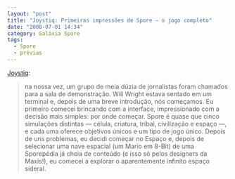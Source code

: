 ```yaml
---
layout: "post"
title: "Joystiq: Primeiras impressões de Spore — o jogo completo"
date: "2008-07-01 14:34"
category: Galáxia Spore
tags:
  - Spore
  - prévias
---
```

[Joystiq](http://www.joystiq.com/2008/07/01/joystiq-hands-on-spore-the-whole-thing/):

> na nossa vez, um grupo de meia dúzia de jornalistas foram chamados para a sala de demonstração. Will Wright estava sentado em um terminal e, depois de uma breve introdução, nós começamos. Eu primeiro comecei brincando com a interface, impressionado com a decisão mais simples: por onde começar. Spore é quase que cinco simulações distintas — célula, criatura, tribal, civilização e espaço —, e cada uma oferece objetivos únicos e um tipo de jogo único. Depois de uns problemas, eu decidi começar no Espaço e, depois de selecionar uma nave espacial (um Mario em 8-Bit) de uma Sporepédia já cheia de conteúdo (e isso só pelos designers da Maxis!), eu comecei a explorar o aparentemente infinito espaço sideral.
